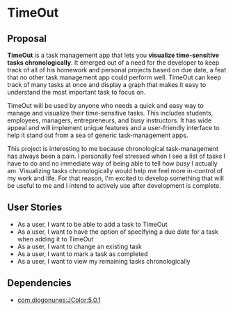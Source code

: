 # TimeOut

## Proposal

**TimeOut** is a task management app that lets you **visualize time-sensitive tasks chronologically**. It emerged out of a need for the developer to keep track of all of his homework and personal projects based on due date, a feat that no other task management app could perform well. TimeOut can keep track of many tasks at once and display a graph that makes it easy to understand the most important task to focus on.

TimeOut will be used by anyone who needs a quick and easy way to manage and visualize their time-sensitive tasks. This includes students, employees, managers, entrepreneurs, and busy instructors. It has wide appeal and will implement unique features and a user-friendly interface to help it stand out from a sea of generic task-management apps. 

This project is interesting to me because chronological task-management has always been a pain. I personally feel stressed when I see a list of tasks I have to do and no immediate way of being able to tell how *busy* I actually am. Visualizing tasks chronologically would help me  feel more in-control of my work and life. For that reason, I'm excited to develop something that will be useful to me and I intend to actively use after development is complete.

## User Stories

- As a user, I want to be able to add a task to TimeOut
- As a user, I want to have the option of specifying a due date for a task when adding it to TimeOut
- As a user, I want to change an existing task
- As a user, I want to mark a task as completed
- As a user, I want to view my remaining tasks chronologically

## Dependencies

- [com.diogonunes:JColor:5.0.1](https://github.com/dialex/JColor)